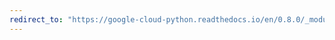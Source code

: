 ```yaml
---
redirect_to: "https://google-cloud-python.readthedocs.io/en/0.8.0/_modules/gcloud/exceptions.html"
---
```

